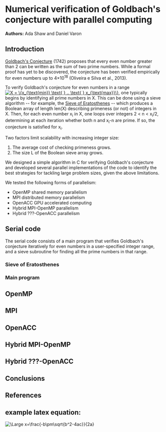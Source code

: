 # Numerical verification of Goldbach's conjecture with parallel computing
__Authors:__ Ada Shaw and Daniel Varon

## Introduction
[Goldbach's Conjecture](https://en.wikipedia.org/wiki/Goldbach%27s_conjecture) (1742) proposes that every even number greater than 2 can be written as the sum of two prime numbers. While a formal proof has yet to be discovered, the conjecture has been verified empirically for even numbers up to 4&times;10<sup>18</sup> (Oliveira e Silva et al., 2013).

To verify Goldbach's conjecture for even numbers in a range <a href="https://www.codecogs.com/eqnedit.php?latex=\inline&space;X&space;=&space;\{x_{\text{min}}&space;\text{&space;}&space;..&space;\text{&space;}&space;x_{\text{max}}\}" target="_blank"><img src="https://latex.codecogs.com/gif.latex?\inline&space;X&space;=&space;\{x_{\text{min}}&space;\text{&space;}&space;..&space;\text{&space;}&space;x_{\text{max}}\}" title="X = \{x_{\text{min}} \text{ } .. \text{ } x_{\text{max}}\}" /></a>, one typically begins by identifying all prime numbers in X. This can be done using a sieve algorithm -- for example, the [Sieve of Eratosthenes](https://en.wikipedia.org/wiki/Sieve_of_Eratosthenes) -- which produces a Boolean array of length len(X) describing primeness (or not) of integers in X. Then, for each even number x<sub>i</sub> in X, one loops over integers 2 < n < x<sub>i</sub>/2, determining at each iteration whether both n and x<sub>i</sub>-n are prime. If so, the conjecture is satisfied for x<sub>i</sub>.

Two factors limit scalability with increasing integer size:
  1. The average cost of checking primeness grows.
  2. The size L of the Boolean sieve array grows.

We designed a simple algorithm in C for verifying Goldbach's conjecture and developed several parallel implementations of the code to identify the best strategies for tackling large problem sizes, given the above limitations.

We tested the following forms of parallelism:

  * OpenMP shared memory parallelism
  * MPI distributed memory parallelism
  * OpenACC GPU accelerated computing
  * Hybrid MPI-OpenMP parallelism
  * Hybrid ???-OpenACC parallelism

## Serial code
The serial code consists of a main program that verifies Goldbach's conjecture iteratively for even numbers in a user-specified integer range, and a sieve subroutine for finding all the prime numbers in that range.

### Sieve of Eratosthenes

### Main program

## OpenMP

## MPI

## OpenACC

## Hybrid MPI-OpenMP

## Hybrid ???-OpenACC

## Conclusions

## References


## example latex equation:
<img src="https://latex.codecogs.com/svg.latex?\Large&space;x=\frac{-b\pm\sqrt{b^2-4ac}}{2a}" title="\Large x=\frac{-b\pm\sqrt{b^2-4ac}}{2a}" />
